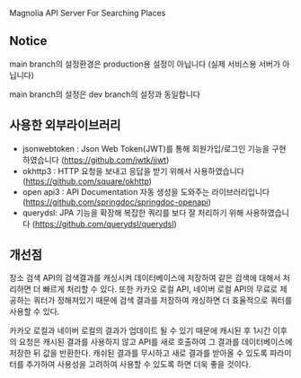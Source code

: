 Magnolia API Server For Searching Places

## Notice
main branch의 설정환경은 production용 설정이 아닙니다 (실제 서비스용 서버가 아닙니다)

main branch의 설정은 dev branch의 설정과 동일합니다

## 사용한 외부라이브러리

- jsonwebtoken : Json Web Token(JWT)를 통해 회원가입/로그인 기능을 구현하였습니다 (https://github.com/jwtk/jjwt)
- okhttp3 : HTTP 요청을 보내고 응답을 받기 위해서 사용하였습니다 (https://github.com/square/okhttp)
- open api3 : API Documentation 자동 생성을 도와주는 라이브러리입니다 (https://github.com/springdoc/springdoc-openapi)
- querydsl: JPA 기능을 확장해 복잡한 쿼리를 보다 잘 처리하기 위해 사용하였습니다 (https://github.com/querydsl/querydsl)

## 개선점

장소 검색 API의 검색결과를 캐싱시켜 데이터베이스에 저장하여 같은 검색에 대해서 처리하면 더 빠르게 처리할 수 있다. 또한 카카오 로컬 API, 네이버 로컬 API의 무료로 제공하는 쿼터가 정해져있기 때문에 검색
결과를 저장하여 캐싱하면 더 효율적으로 쿼터를 사용할 수 있다.

카카오 로컬과 네이버 로컬의 결과가 업데이트 될 수 있기 때문에 캐시된 후 1시간 이후의 요청은 캐시된 결과를 사용하지 않고 API를 새로 호출하여 그 결과를 데이터베이스에 저장한 뒤 값을 반환한다.
캐쉬된 결과를 무시하고 새로 결과를 받아올 수 있도록 파라미터를 추가하여 사용성을 고려하여 사용할 수 있도록 하면 더욱 좋을 것이다.
